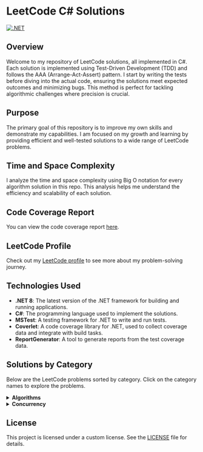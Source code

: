 # LeetCode C# Solutions

[![.NET](https://github.com/eremeeveugene/leetcode/actions/workflows/dotnet.yml/badge.svg)](https://github.com/eremeeveugene/leetcode)

## Overview

Welcome to my repository of LeetCode solutions, all implemented in C#. Each solution is implemented using Test-Driven Development (TDD) and follows the AAA (Arrange-Act-Assert) pattern. I start by writing the tests before diving into the actual code, ensuring the solutions meet expected outcomes and minimizing bugs. This method is perfect for tackling algorithmic challenges where precision is crucial.

## Purpose

The primary goal of this repository is to improve my own skills and demonstrate my capabilities. I am focused on my growth and learning by providing efficient and well-tested solutions to a wide range of LeetCode problems.

## Time and Space Complexity

I analyze the time and space complexity using Big O notation for every algorithm solution in this repo. This analysis helps me understand the efficiency and scalability of each solution.

## Code Coverage Report

You can view the code coverage report [here](https://eremeeveugene.github.io/LeetCode-CS/).

## LeetCode Profile

Check out my [LeetCode profile](https://leetcode.com/u/eremeeveugene/) to see more about my problem-solving journey.

## Technologies Used

- **.NET 8**: The latest version of the .NET framework for building and running applications.
- **C#**: The programming language used to implement the solutions.
- **MSTest**: A testing framework for .NET to write and run tests.
- **Coverlet**: A code coverage library for .NET, used to collect coverage data and integrate with build tasks.
- **ReportGenerator**: A tool to generate reports from the test coverage data.

## Solutions by Category

Below are the LeetCode problems sorted by category. Click on the category names to explore the problems.

<details>
  <summary><strong>Algorithms</strong></summary>
  <p>

- [1. Two Sum](https://leetcode.com/problems/two-sum/description/)
- [2. Add Two Numbers](https://leetcode.com/problems/add-two-numbers/description/)
- [3. Longest Substring Without Repeating Characters](https://leetcode.com/problems/longest-substring-without-repeating-characters/description/)
- [4. Median of Two Sorted Arrays](https://leetcode.com/problems/median-of-two-sorted-arrays/description/)
- [5. Longest Palindromic Substring](https://leetcode.com/problems/longest-palindromic-substring/description/)
- [7. Reverse Integer](https://leetcode.com/problems/reverse-integer/description/)
- [9. Palindrome Number](https://leetcode.com/problems/palindrome-number/description/)
- [13. Roman to Integer](https://leetcode.com/problems/roman-to-integer/description/)
- [14. Longest Common Prefix](https://leetcode.com/problems/longest-common-prefix/description/)
- [15. 3Sum](https://leetcode.com/problems/3sum/description/)
- [19. Remove Nth Node From End of List](https://leetcode.com/problems/remove-nth-node-from-end-of-list/description/)
- [20. Valid Parentheses](https://leetcode.com/problems/valid-parentheses/description/)
- [21. Merge Two Sorted Lists](https://leetcode.com/problems/merge-two-sorted-lists/description/)
- [26. Remove Duplicates from Sorted Array](https://leetcode.com/problems/remove-duplicates-from-sorted-array/description/)
- [27. Remove Element](https://leetcode.com/problems/remove-element/description/)
- [28. Find the Index of the First Occurrence in a String](https://leetcode.com/problems/find-the-index-of-the-first-occurrence-in-a-string/description/)
- [35. Search Insert Position](https://leetcode.com/problems/search-insert-position/description/)
- [41. First Missing Positive](https://leetcode.com/problems/first-missing-positive/description/)
- [42. Trapping Rain Water](https://leetcode.com/problems/trapping-rain-water/description/)
- [46. Permutations](https://leetcode.com/problems/permutations/description/)
- [57. Insert Interval](https://leetcode.com/problems/insert-interval/description/)
- [58. Length of Last Word](https://leetcode.com/problems/length-of-last-word/description/)
- [66. Plus One](https://leetcode.com/problems/plus-one/description/)
- [67. Add Binary](https://leetcode.com/problems/add-binary/description/)
- [69. Sqrt(x)](https://leetcode.com/problems/sqrtx/description/)
- [70. Climbing Stairs](https://leetcode.com/problems/climbing-stairs/description/)
- [78. Subsets](https://leetcode.com/problems/subsets/description/)
- [79. Word Search](https://leetcode.com/problems/word-search/description/)
- [83. Remove Duplicates from Sorted List](https://leetcode.com/problems/remove-duplicates-from-sorted-list/description/)
- [85. Maximal Rectangle](https://leetcode.com/problems/maximal-rectangle/description/)
- [88. Merge Sorted Array](https://leetcode.com/problems/merge-sorted-array/description/)
- [94. Binary Tree Inorder Traversal](https://leetcode.com/problems/binary-tree-inorder-traversal/description/)
- [100. Same Tree](https://leetcode.com/problems/same-tree/description/)
- [101. Symmetric Tree](https://leetcode.com/problems/symmetric-tree/description/)
- [104. Maximum Depth of Binary Tree](https://leetcode.com/problems/maximum-depth-of-binary-tree/description/)
- [108. Convert Sorted Array to Binary Search Tree](https://leetcode.com/problems/convert-sorted-array-to-binary-search-tree/description/)
- [110. Balanced Binary Tree](https://leetcode.com/problems/balanced-binary-tree/description/)
- [111. Minimum Depth of Binary Tree](https://leetcode.com/problems/minimum-depth-of-binary-tree/description/)
- [112. Path Sum](https://leetcode.com/problems/path-sum/description/)
- [113. Path Sum II](https://leetcode.com/problems/path-sum-ii/description/)
- [118. Pascal's Triangle](https://leetcode.com/problems/pascals-triangle/description/)
- [119. Pascal's Triangle II](https://leetcode.com/problems/pascals-triangle-ii/description/)
- [121. Best Time to Buy and Sell Stock](https://leetcode.com/problems/best-time-to-buy-and-sell-stock/description/)
- [125. Valid Palindrome](https://leetcode.com/problems/valid-palindrome/description/)
- [129. Sum Root to Leaf Numbers](https://leetcode.com/problems/sum-root-to-leaf-numbers/description/)
- [131. Palindrome Partitioning](https://leetcode.com/problems/palindrome-partitioning/description/)
- [136. Single Number](https://leetcode.com/problems/single-number/description/)
- [137. Single Number II](https://leetcode.com/problems/single-number-ii/description/)
- [141. Linked List Cycle](https://leetcode.com/problems/linked-list-cycle/description/)
- [143. Reorder List](https://leetcode.com/problems/reorder-list/description/)
- [144. Binary Tree Preorder Traversal](https://leetcode.com/problems/binary-tree-preorder-traversal/description/)
- [145. Binary Tree Postorder Traversal](https://leetcode.com/problems/binary-tree-postorder-traversal/description/)
- [160. Intersection of Two Linked Lists](https://leetcode.com/problems/intersection-of-two-linked-lists/description/)
- [165. Compare Version Numbers](https://leetcode.com/problems/compare-version-numbers/description/)
- [169. Majority Element](https://leetcode.com/problems/majority-element/description/)
- [171. Excel Sheet Column Number](https://leetcode.com/problems/excel-sheet-column-number/description/)
- [191. Number of 1 Bits](https://leetcode.com/problems/number-of-1-bits/description/)
- [200. Number of Islands](https://leetcode.com/problems/number-of-islands/description/)
- [202. Happy Number](https://leetcode.com/problems/happy-number/description/)
- [205. Isomorphic Strings](https://leetcode.com/problems/isomorphic-strings/description/)
- [206. Reverse Linked List](https://leetcode.com/problems/reverse-linked-list/description/)
- [217. Contains Duplicate](https://leetcode.com/problems/contains-duplicate/description/)
- [219. Contains Duplicate II](https://leetcode.com/problems/contains-duplicate-ii/description/)
- [220. Contains Duplicate III](https://leetcode.com/problems/contains-duplicate-iii/description/)
- [222. Count Complete Tree Nodes](https://leetcode.com/problems/count-complete-tree-nodes/description/)
- [228. Summary Ranges](https://leetcode.com/problems/summary-ranges/description/)
- [231. Power of Two](https://leetcode.com/problems/power-of-two/description/)
- [234. Palindrome Linked List](https://leetcode.com/problems/palindrome-linked-list/description/)
- [237. Delete Node in a Linked List](https://leetcode.com/problems/delete-node-in-a-linked-list/description/)
- [257. Binary Tree Paths](https://leetcode.com/problems/binary-tree-paths/description/)
- [258. Add Digits](https://leetcode.com/problems/add-digits/description/)
- [260. Single Number III](https://leetcode.com/problems/single-number-iii/description/)
- [268. Missing Number](https://leetcode.com/problems/missing-number/description/)
- [279. Perfect Squares](https://leetcode.com/problems/perfect-squares/description/)
- [287. Find the Duplicate Number](https://leetcode.com/problems/find-the-duplicate-number/description/)
- [290. Word Pattern](https://leetcode.com/problems/word-pattern/description/)
- [310. Minimum Height Trees](https://leetcode.com/problems/minimum-height-trees/description/)
- [326. Power of Three](https://leetcode.com/problems/power-of-three/description/)
- [338. Counting Bits](https://leetcode.com/problems/counting-bits/description/)
- [342. Power of Four](https://leetcode.com/problems/power-of-four/description/)
- [344. Reverse String](https://leetcode.com/problems/reverse-string/description/)
- [345. Reverse Vowels of a String](https://leetcode.com/problems/reverse-vowels-of-a-string/description/)
- [349. Intersection of Two Arrays](https://leetcode.com/problems/intersection-of-two-arrays/description/)
- [392. Is Subsequence](https://leetcode.com/problems/is-subsequence/description/)
- [402. Remove K Digits](https://leetcode.com/problems/remove-k-digits/description/)
- [404. Sum of Left Leaves](https://leetcode.com/problems/sum-of-left-leaves/description/)
- [414. Third Maximum Number](https://leetcode.com/problems/third-maximum-number/description/)
- [415. Add Strings](https://leetcode.com/problems/add-strings/description/)
- [429. N-ary Tree Level Order Traversal](https://leetcode.com/problems/n-ary-tree-level-order-traversal/description/)
- [442. Find All Duplicates in an Array](https://leetcode.com/problems/find-all-duplicates-in-an-array/description/)
- [452. Minimum Number of Arrows to Burst Balloons](https://leetcode.com/problems/minimum-number-of-arrows-to-burst-balloons/description/)
- [459. Repeated Substring Pattern](https://leetcode.com/problems/repeated-substring-pattern/description/)
- [463. Island Perimeter](https://leetcode.com/problems/island-perimeter/description/)
- [496. Next Greater Element I](https://leetcode.com/problems/next-greater-element-i/description/)
- [506. Relative Ranks](https://leetcode.com/problems/relative-ranks/description/)
- [509. Fibonacci Number](https://leetcode.com/problems/fibonacci-number/description/)
- [513. Find Bottom Left Tree Value](https://leetcode.com/problems/find-bottom-left-tree-value/description/)
- [514. Freedom Trail](https://leetcode.com/problems/freedom-trail/description/)
- [525. Contiguous Array](https://leetcode.com/problems/contiguous-array/description/)
- [541. Reverse String II](https://leetcode.com/problems/reverse-string-ii/description/)
- [543. Diameter of Binary Tree](https://leetcode.com/problems/diameter-of-binary-tree/description/)
- [557. Reverse Words in a String III](https://leetcode.com/problems/reverse-words-in-a-string-iii/description/)
- [561. Array Partition](https://leetcode.com/problems/array-partition/description/)
- [589. N-ary Tree Preorder Traversal](https://leetcode.com/problems/n-ary-tree-preorder-traversal/description/)
- [590. N-ary Tree Postorder Traversal](https://leetcode.com/problems/n-ary-tree-postorder-traversal/description/)
- [621. Task Scheduler](https://leetcode.com/problems/task-scheduler/description/)
- [623. Add One Row to Tree](https://leetcode.com/problems/add-one-row-to-tree/description/)
- [643. Maximum Average Subarray I](https://leetcode.com/problems/maximum-average-subarray-i/description/)
- [678. Valid Parenthesis String](https://leetcode.com/problems/valid-parenthesis-string/description/)
- [680. Valid Palindrome II](https://leetcode.com/problems/valid-palindrome-ii/description/)
- [713. Subarray Product Less Than K](https://leetcode.com/problems/subarray-product-less-than-k/description/)
- [724. Find Pivot Index](https://leetcode.com/problems/find-pivot-index/description/)
- [733. Flood Fill](https://leetcode.com/problems/flood-fill/description/)
- [746. Min Cost Climbing Stairs](https://leetcode.com/problems/min-cost-climbing-stairs/description/)
- [752. Open the Lock](https://leetcode.com/problems/open-the-lock/description/)
- [771. Jewels and Stones](https://leetcode.com/problems/jewels-and-stones/description/)
- [786. K-th Smallest Prime Fraction](https://leetcode.com/problems/k-th-smallest-prime-fraction/description/)
- [787. Cheapest Flights Within K Stops](https://leetcode.com/problems/cheapest-flights-within-k-stops/description/)
- [791. Custom Sort String](https://leetcode.com/problems/custom-sort-string/description/)
- [804. Unique Morse Code Words](https://leetcode.com/problems/unique-morse-code-words/description/)
- [834. Sum of Distances in Tree](https://leetcode.com/problems/sum-of-distances-in-tree/description/)
- [857. Minimum Cost to Hire K Workers](https://leetcode.com/problems/minimum-cost-to-hire-k-workers/description/)
- [861. Score After Flipping Matrix](https://leetcode.com/problems/score-after-flipping-matrix/description/)
- [881. Boats to Save People](https://leetcode.com/problems/boats-to-save-people/description/)
- [930. Binary Subarrays With Sum](https://leetcode.com/problems/binary-subarrays-with-sum/description/)
- [948. Bag of Tokens](https://leetcode.com/problems/bag-of-tokens/description/)
- [950. Reveal Cards In Increasing Order](https://leetcode.com/problems/reveal-cards-in-increasing-order/description/)
- [977. Squares of a Sorted Array](https://leetcode.com/problems/squares-of-a-sorted-array/description/)
- [979. Distribute Coins in Binary Tree](https://leetcode.com/problems/distribute-coins-in-binary-tree/description/)
- [988. Smallest String Starting From Leaf](https://leetcode.com/problems/smallest-string-starting-from-leaf/description/)
- [989. Add to Array-Form of Integer](https://leetcode.com/problems/add-to-array-form-of-integer/description/)
- [992. Subarrays with K Different Integers](https://leetcode.com/problems/subarrays-with-k-different-integers/description/)
- [997. Find the Town Judge](https://leetcode.com/problems/find-the-town-judge/description/)
- [1013. Partition Array Into Three Parts With Equal Sum](https://leetcode.com/problems/partition-array-into-three-parts-with-equal-sum/description/)
- [1025. Divisor Game](https://leetcode.com/problems/divisor-game/description/)
- [1108. Defanging an IP Address](https://leetcode.com/problems/defanging-an-ip-address/description/)
- [1137. N-th Tribonacci Number](https://leetcode.com/problems/n-th-tribonacci-number/description/)
- [1171. Remove Zero Sum Consecutive Nodes from Linked List](https://leetcode.com/problems/remove-zero-sum-consecutive-nodes-from-linked-list/description/)
- [1185. Day of the Week](https://leetcode.com/problems/day-of-the-week/description/)
- [1208. Get Equal Substrings Within Budget](https://leetcode.com/problems/get-equal-substrings-within-budget/description/)
- [1219. Path with Maximum Gold](https://leetcode.com/problems/path-with-maximum-gold/description/)
- [1249. Minimum Remove to Make Valid Parentheses](https://leetcode.com/problems/minimum-remove-to-make-valid-parentheses/description/)
- [1281. Subtract the Product and Sum of Digits of an Integer](https://leetcode.com/problems/subtract-the-product-and-sum-of-digits-of-an-integer/description/)
- [1289. Minimum Falling Path Sum II](https://leetcode.com/problems/minimum-falling-path-sum-ii/description/)
- [1323. Maximum 69 Number](https://leetcode.com/problems/maximum-69-number/description/)
- [1325. Delete Leaves With a Given Value](https://leetcode.com/problems/delete-leaves-with-a-given-value/description/)
- [1342. Number of Steps to Reduce a Number to Zero](https://leetcode.com/problems/number-of-steps-to-reduce-a-number-to-zero/description/)
- [1365. How Many Numbers Are Smaller Than the Current Number](https://leetcode.com/problems/how-many-numbers-are-smaller-than-the-current-number/description/)
- [1404. Number of Steps to Reduce a Number in Binary Representation to One](https://leetcode.com/problems/number-of-steps-to-reduce-a-number-in-binary-representation-to-one/description/)
- [1442. Count Triplets That Can Form Two Arrays of Equal XOR](https://leetcode.com/problems/count-triplets-that-can-form-two-arrays-of-equal-xor/description/)
- [1470. Shuffle the Array](https://leetcode.com/problems/shuffle-the-array/description/)
- [1480. Running Sum of 1d Array](https://leetcode.com/problems/running-sum-of-1d-array/description/)
- [1486. XOR Operation in an Array](https://leetcode.com/problems/xor-operation-in-an-array/description/)
- [1512. Number of Good Pairs](https://leetcode.com/problems/number-of-good-pairs/description/)
- [1528. Shuffle String](https://leetcode.com/problems/shuffle-string/description/)
- [1544. Make The String Great](https://leetcode.com/problems/make-the-string-great/description/)
- [1608. Special Array With X Elements Greater Than or Equal X](https://leetcode.com/problems/special-array-with-x-elements-greater-than-or-equal-x/description/)
- [1609. Even Odd Tree](https://leetcode.com/problems/even-odd-tree/description/)
- [1614. Maximum Nesting Depth of the Parentheses](https://leetcode.com/problems/maximum-nesting-depth-of-the-parentheses/description/)
- [1630. Arithmetic Subarrays](https://leetcode.com/problems/arithmetic-subarrays/description/)
- [1636. Sort Array by Increasing Frequency](https://leetcode.com/problems/sort-array-by-increasing-frequency/description/)
- [1637. Widest Vertical Area Between Two Points Containing No Points](https://leetcode.com/problems/widest-vertical-area-between-two-points-containing-no-points/description/)
- [1656. Design an Ordered Stream](https://leetcode.com/problems/design-an-ordered-stream/description/)
- [1662. Check If Two String Arrays are Equivalent](https://leetcode.com/problems/check-if-two-string-arrays-are-equivalent/description/)
- [1672. Richest Customer Wealth](https://leetcode.com/problems/richest-customer-wealth/description/)
- [1678. Goal Parser Interpretation](https://leetcode.com/problems/goal-parser-interpretation/description/)
- [1688. Count of Matches in Tournament](https://leetcode.com/problems/count-of-matches-in-tournament/description/)
- [1700. Number of Students Unable to Eat Lunch](https://leetcode.com/problems/number-of-students-unable-to-eat-lunch/description/)
- [1716. Calculate Money in Leetcode Bank](https://leetcode.com/problems/calculate-money-in-leetcode-bank/description/)
- [1720. Decode XORed Array](https://leetcode.com/problems/decode-xored-array/description/)
- [1750. Minimum Length of String After Deleting Similar Ends](https://leetcode.com/problems/minimum-length-of-string-after-deleting-similar-ends/description/)
- [1832. Check if the Sentence Is Pangram](https://leetcode.com/problems/check-if-the-sentence-is-pangram/description/)
- [1859. Sorting the Sentence](https://leetcode.com/problems/sorting-the-sentence/description/)
- [1863. Sum of All Subset XOR Totals](https://leetcode.com/problems/sum-of-all-subset-xor-totals/description/)
- [1915. Number of Wonderful Substrings](https://leetcode.com/problems/number-of-wonderful-substrings/description/)
- [1920. Build Array from Permutation](https://leetcode.com/problems/build-array-from-permutation/description/)
- [1929. Concatenation of Array](https://leetcode.com/problems/concatenation-of-array/description/)
- [1935. Maximum Number of Words You Can Type](https://leetcode.com/problems/maximum-number-of-words-you-can-type/description/)
- [1971. Find if Path Exists in Graph](https://leetcode.com/problems/find-if-path-exists-in-graph/description/)
- [1991. Find the Middle Index in Array](https://leetcode.com/problems/find-the-middle-index-in-array/description/)
- [1992. Find All Groups of Farmland](https://leetcode.com/problems/find-all-groups-of-farmland/description/)
- [2000. Reverse Prefix of Word](https://leetcode.com/problems/reverse-prefix-of-word/description/)
- [2011. Final Value of Variable After Performing Operations](https://leetcode.com/problems/final-value-of-variable-after-performing-operations/description/)
- [2073. Time Needed to Buy Tickets](https://leetcode.com/problems/time-needed-to-buy-tickets/description/)
- [2114. Maximum Number of Words Found in Sentences](https://leetcode.com/problems/maximum-number-of-words-found-in-sentences/description/)
- [2160. Minimum Sum of Four Digit Number After Splitting Digits](https://leetcode.com/problems/minimum-sum-of-four-digit-number-after-splitting-digits/description/)
- [2235. Add Two Integers](https://leetcode.com/problems/add-two-integers/description/)
- [2331. Evaluate Boolean Binary Tree](https://leetcode.com/problems/evaluate-boolean-binary-tree/description/)
- [2370. Longest Ideal Subsequence](https://leetcode.com/problems/longest-ideal-subsequence/description/)
- [2373. Largest Local Values in a Matrix](https://leetcode.com/problems/largest-local-values-in-a-matrix/description/)
- [2413. Smallest Even Multiple](https://leetcode.com/problems/smallest-even-multiple/description/)
- [2418. Sort the People](https://leetcode.com/problems/sort-the-people/description/)
- [2433. Find The Original Array of Prefix Xor](https://leetcode.com/problems/find-the-original-array-of-prefix-xor/description/)
- [2441. Largest Positive Integer That Exists With Its Negative](https://leetcode.com/problems/largest-positive-integer-that-exists-with-its-negative/description/)
- [2444. Count Subarrays With Fixed Bounds](https://leetcode.com/problems/count-subarrays-with-fixed-bounds/description/)
- [2469. Convert the Temperature](https://leetcode.com/problems/convert-the-temperature/description/)
- [2485. Find the Pivot Integer](https://leetcode.com/problems/find-the-pivot-integer/description/)
- [2486. Append Characters to String to Make Subsequence](https://leetcode.com/problems/append-characters-to-string-to-make-subsequence/description/)
- [2487. Remove Nodes From Linked List](https://leetcode.com/problems/remove-nodes-from-linked-list/description/)
- [2520. Count the Digits That Divide a Number](https://leetcode.com/problems/count-the-digits-that-divide-a-number/description/)
- [2535. Difference Between Element Sum and Digit Sum of an Array](https://leetcode.com/problems/difference-between-element-sum-and-digit-sum-of-an-array/description/)
- [2540. Minimum Common Value](https://leetcode.com/problems/minimum-common-value/description/)
- [2591. Distribute Money to Maximum Children](https://leetcode.com/problems/distribute-money-to-maximum-children/description/)
- [2597. The Number of Beautiful Subsets](https://leetcode.com/problems/the-number-of-beautiful-subsets/description/)
- [2651. Calculate Delayed Arrival Time](https://leetcode.com/problems/calculate-delayed-arrival-time/description/)
- [2652. Sum Multiples](https://leetcode.com/problems/sum-multiples/description/)
- [2706. Buy Two Chocolates](https://leetcode.com/problems/buy-two-chocolates/description/)
- [2733. Neither Minimum nor Maximum](https://leetcode.com/problems/neither-minimum-nor-maximum/description/)
- [2769. Find the Maximum Achievable Number](https://leetcode.com/problems/find-the-maximum-achievable-number/description/)
- [2810. Faulty Keyboard](https://leetcode.com/problems/faulty-keyboard/description/)
- [2812. Find the Safest Path in a Grid](https://leetcode.com/problems/find-the-safest-path-in-a-grid/description/)
- [2816. Double a Number Represented as a Linked List](https://leetcode.com/problems/double-a-number-represented-as-a-linked-list/description/)
- [2824. Count Pairs Whose Sum is Less than Target](https://leetcode.com/problems/count-pairs-whose-sum-is-less-than-target/description/)
- [2864. Maximum Odd Binary Number](https://leetcode.com/problems/maximum-odd-binary-number/description/)
- [2894. Divisible and Non-divisible Sums Difference](https://leetcode.com/problems/divisible-and-non-divisible-sums-difference/description/)
- [2942. Find Words Containing Character](https://leetcode.com/problems/find-words-containing-character/description/)
- [2958. Length of Longest Subarray With at Most K Frequency](https://leetcode.com/problems/length-of-longest-subarray-with-at-most-k-frequency/description/)
- [2962. Count Subarrays Where Max Element Appears at Least K Times](https://leetcode.com/problems/count-subarrays-where-max-element-appears-at-least-k-times/description/)
- [2974. Minimum Number Game](https://leetcode.com/problems/minimum-number-game/description/)
- [2997. Minimum Number of Operations to Make Array XOR Equal to K](https://leetcode.com/problems/minimum-number-of-operations-to-make-array-xor-equal-to-k/description/)
- [3005. Count Elements With Maximum Frequency](https://leetcode.com/problems/count-elements-with-maximum-frequency/description/)
- [3068. Find the Maximum Sum of Node Values](https://leetcode.com/problems/find-the-maximum-sum-of-node-values/description/)
- [3075. Maximize Happiness of Selected Children](https://leetcode.com/problems/maximize-happiness-of-selected-children/description/)
- [3110. Score of a String](https://leetcode.com/problems/score-of-a-string/description/)

  </p>
</details>

<details>
  <summary><strong>Concurrency</strong></summary>
  <p>
    
- [1114. Print in Order](https://leetcode.com/problems/print-in-order/description/)
- [1195. Fizz Buzz Multithreaded](https://leetcode.com/problems/fizz-buzz-multithreaded/description/)

  </p>
</details>

## License

This project is licensed under a custom license. See the [LICENSE](LICENSE) file for details.
